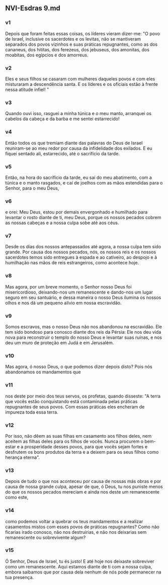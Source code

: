 ## NVI-Esdras 9.md
### v1
 Depois que foram feitas essas coisas, os líderes vieram dizer-me: "O povo de Israel, inclusive os sacerdotes e os levitas, não se mantiveram separados dos povos vizinhos e suas práticas repugnantes, como as dos cananeus, dos hititas, dos ferezeus, dos jebuseus, dos amonitas, dos moabitas, dos egípcios e dos amorreus.
### v2
 Eles e seus filhos se casaram com mulheres daqueles povos e com eles misturaram a descendência santa. E os líderes e os oficiais estão à frente nessa atitude infiel! "
### v3
 Quando ouvi isso, rasguei a minha túnica e o meu manto, arranquei os cabelos da cabeça e da barba e me sentei estarrecido!
### v4
 Então todos os que tremiam diante das palavras do Deus de Israel reuniram-se ao meu redor por causa da infidelidade dos exilados. E eu fiquei sentado ali, estarrecido, até o sacrifício da tarde.
### v5
 Então, na hora do sacrifício da tarde, eu saí do meu abatimento, com a túnica e o manto rasgados, e caí de joelhos com as mãos estendidas para o Senhor, para o meu Deus,
### v6
 e orei: Meu Deus, estou por demais envergonhado e humilhado para levantar o rosto diante de ti, meu Deus, porque os nossos pecados cobrem as nossas cabeças e a nossa culpa sobe até aos céus.
### v7
 Desde os dias dos nossos antepassados até agora, a nossa culpa tem sido grande. Por causa dos nossos pecados, nós, os nossos reis e os nossos sacerdotes temos sido entregues à espada e ao cativeiro, ao despojo e à humilhação nas mãos de reis estrangeiros, como acontece hoje.
### v8
 Mas agora, por um breve momento, o Senhor nosso Deus foi misericordioso, deixando-nos um remanescente e dando-nos um lugar seguro em seu santuário, e dessa maneira o nosso Deus ilumina os nossos olhos e nos dá um pequeno alívio em nossa escravidão.
### v9
 Somos escravos, mas o nosso Deus não nos abandonou na escravidão. Ele tem sido bondoso para conosco diante dos reis da Pérsia: Ele nos deu vida nova para reconstruir o templo do nosso Deus e levantar suas ruínas, e nos deu um muro de proteção em Judá e em Jerusalém.
### v10
 Mas agora, ó nosso Deus, o que podemos dizer depois disto? Pois nós abandonamos os mandamentos que
### v11
 nos deste por meio dos teus servos, os profetas, quando disseste: "A terra que vocês estão conquistando está contaminada pelas práticas repugnantes de seus povos. Com essas práticas eles encheram de impureza toda essa terra.
### v12
 Por isso, não dêem as suas filhas em casamento aos filhos deles, nem aceitem as filhas deles para os filhos de vocês. Nunca procurem o bem-estar e a prosperidade desses povos, para que vocês sejam fortes e desfrutem os bons produtos da terra e a deixem para os seus filhos como herança eterna".
### v13
 Depois de tudo o que nos aconteceu por causa de nossas más obras e por causa de nossa grande culpa, apesar de que, ó Deus, tu nos puniste menos do que os nossos pecados mereciam e ainda nos deste um remanescente como este,
### v14
 como podemos voltar a quebrar os teus mandamentos e a realizar casamentos mistos com esses povos de práticas repugnantes? Como não ficarias irado conosco, não nos destruirias, e não nos deixarias sem remanescente ou sobrevivente algum?
### v15
 Ó Senhor, Deus de Israel, tu és justo! E até hoje nos deixaste sobreviver como um remanescente. Aqui estamos diante de ti com a nossa culpa, embora saibamos que por causa dela nenhum de nós pode permanecer na tua presença.
